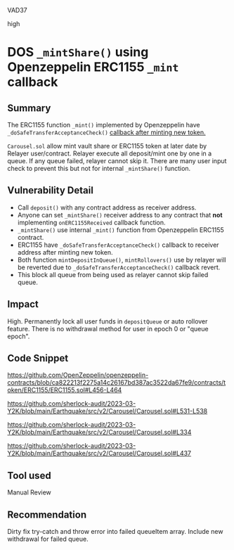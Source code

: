 VAD37

high

# DOS `_mintShare()` using Openzeppelin ERC1155 `_mint` callback

## Summary

The ERC1155 function `_mint()` implemented by Openzeppelin have `_doSafeTransferAcceptanceCheck()` [callback after minting new token.](https://github.com/OpenZeppelin/openzeppelin-contracts/blob/ca822213f2275a14c26167bd387ac3522da67fe9/contracts/token/ERC1155/ERC1155.sol#L277)

`Carousel.sol` allow mint vault share or ERC1155 token at later date by Relayer user/contract.
Relayer execute all deposit/mint one by one in a queue. If any queue failed, relayer cannot skip it.
There are many user input check to prevent this but not for internal `_mintShare()` function.

## Vulnerability Detail

- Call `deposit()` with any contract address as receiver address.
- Anyone can set `_mintShare()` receiver address to any contract that **not** implementing `onERC1155Received` callback function.
- `_mintShare()` use internal `_mint()` function from Openzeppelin ERC1155 contract.
- ERC1155 have `_doSafeTransferAcceptanceCheck()` callback to receiver address after minting new token.
- Both function `mintDepositInQueue()`, `mintRollovers()` use by relayer will be reverted due to `_doSafeTransferAcceptanceCheck()` callback revert.
- This block all queue from being used as relayer cannot skip failed queue.

## Impact

High. Permanently lock all user funds in `depositQueue` or auto rollover feature. There is no withdrawal method for user in epoch 0 or "queue epoch".

## Code Snippet

<https://github.com/OpenZeppelin/openzeppelin-contracts/blob/ca822213f2275a14c26167bd387ac3522da67fe9/contracts/token/ERC1155/ERC1155.sol#L456-L464>

<https://github.com/sherlock-audit/2023-03-Y2K/blob/main/Earthquake/src/v2/Carousel/Carousel.sol#L531-L538>

<https://github.com/sherlock-audit/2023-03-Y2K/blob/main/Earthquake/src/v2/Carousel/Carousel.sol#L334>

<https://github.com/sherlock-audit/2023-03-Y2K/blob/main/Earthquake/src/v2/Carousel/Carousel.sol#L437>

## Tool used

Manual Review

## Recommendation

Dirty fix try-catch and throw error into failed queueItem array. Include new withdrawal for failed queue.


<!-- Edit the body of your new issue then click the ✓ "Create Issue" button in the top right of the editor. The first line will be the issue title. Assignees and Labels follow after a blank line. Leave an empty line before beginning the body of the issue. -->